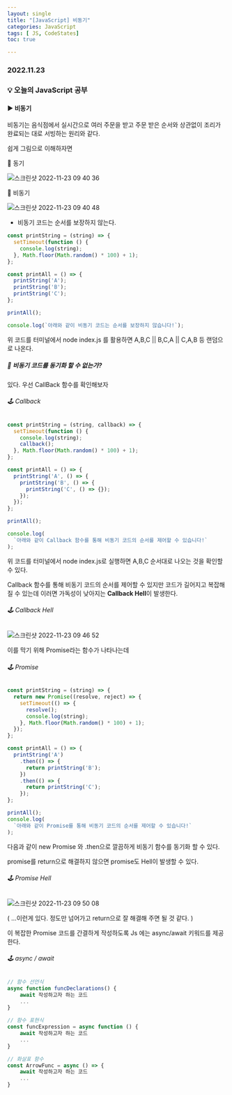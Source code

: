 ```yaml
---
layout: single
title: "[JavaScript] 비동기"
categories: JavaScript
tags: [ JS, CodeStates]
toc: true

---
```


### 2022.11.23

### 💡  오늘의 JavaScript 공부 

#### ▶️ 비동기

비동기는 음식점에서 실시간으로 여러 주문을 받고 주문 받은 순서와 상관없이 조리가 완료되는 대로 서빙하는 원리와 같다. 

쉽게 그림으로 이해하자면 

📌 동기

![스크린샷 2022-11-23 09 40 36](https://user-images.githubusercontent.com/104547038/203448680-c8a73e57-2ef2-46d3-92f3-b4d191f197f2.png)

📌 비동기

![스크린샷 2022-11-23 09 40 48](https://user-images.githubusercontent.com/104547038/203448693-109e3df5-6715-4ad7-ba64-4c21525ced90.png)

* 비동기 코드는 순서를 보장하지 않는다. 

```js
const printString = (string) => {
  setTimeout(function () {
    console.log(string);
  }, Math.floor(Math.random() * 100) + 1);
};

const printAll = () => {
  printString('A');
  printString('B');
  printString('C');
};

printAll();

console.log(`아래와 같이 비동기 코드는 순서를 보장하지 않습니다!`);
```

위 코드를 터미널에서 node index.js 를 활용하면 A,B,C || B,C,A || C,A,B 등 랜덤으로 나온다. 

##### 📌 비동기 코드를 동기화 할 수 없는가? 

있다. 우선 CallBack 함수를 확인해보자 

###### 🕹 Callback

```js
const printString = (string, callback) => {
  setTimeout(function () {
    console.log(string);
    callback();
  }, Math.floor(Math.random() * 100) + 1);
};

const printAll = () => {
  printString('A', () => {
    printString('B', () => {
      printString('C', () => {});
    });
  });
};

printAll();

console.log(
  `아래와 같이 Callback 함수를 통해 비동기 코드의 순서를 제어할 수 있습니다!`
);
```

위 코드를 터미널에서 node index.js로 실행하면 A,B,C 순서대로 나오는 것을 확인할 수 있다. 

Callback 함수를 통해 비동기 코드의 순서를 제어할 수 있지만 코드가 길어지고 복잡해질 수 있는데 이러면 가독성이 낮아지는 **Callback Hell**이 발생한다. 

###### 🕹 Callback Hell

![스크린샷 2022-11-23 09 46 52](https://user-images.githubusercontent.com/104547038/203449282-386f6b64-a71a-4d74-a59e-a44f44be73d7.png)

이를 막기 위해 Promise라는 함수가 나타나는데 

###### 🕹 Promise

```js
const printString = (string) => {
  return new Promise((resolve, reject) => {
    setTimeout(() => {
      resolve();
      console.log(string);
    }, Math.floor(Math.random() * 100) + 1);
  });
};

const printAll = () => {
  printString('A')
    .then(() => {
      return printString('B');
    })
    .then(() => {
      return printString('C');
    });
};

printAll();
console.log(
  `아래와 같이 Promise를 통해 비동기 코드의 순서를 제어할 수 있습니다!`
);
```

다음과 같이 new Promise 와 .then으로 깔끔하게 비동기 함수를 동기화 할 수 있다. 

promise를 return으로 해결하지 않으면 promise도 Hell이 발생할 수 있다. 

###### 🕹 Promise Hell

![스크린샷 2022-11-23 09 50 08](https://user-images.githubusercontent.com/104547038/203449628-4a0f440a-64e6-4f02-a7ed-28784f31de24.png)

( ...이런게 있다. 정도만 넘어가고 return으로 잘 해결해 주면 될 것 같다. )

이 복잡한 Promise 코드를 간결하게 작성하도록 Js 에는 async/await 키워드를 제공한다. 

###### 🕹 async / await

```js
// 함수 선언식
async function funcDeclarations() {
	await 작성하고자 하는 코드
	...
}

// 함수 표현식
const funcExpression = async function () {
	await 작성하고자 하는 코드
	...
}

// 화살표 함수
const ArrowFunc = async () => {
	await 작성하고자 하는 코드
	...
}
```

